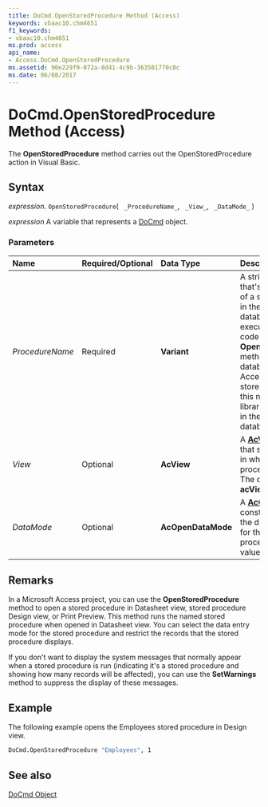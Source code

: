 ```yaml
---
title: DoCmd.OpenStoredProcedure Method (Access)
keywords: vbaac10.chm4651
f1_keywords:
- vbaac10.chm4651
ms.prod: access
api_name:
- Access.DoCmd.OpenStoredProcedure
ms.assetid: 90e229f9-072a-8d41-4c9b-363501770c8c
ms.date: 06/08/2017
---
```



# DoCmd.OpenStoredProcedure Method (Access)

The  **OpenStoredProcedure** method carries out the OpenStoredProcedure action in Visual Basic.


## Syntax

_expression_. `OpenStoredProcedure`( ` _ProcedureName_`, ` _View_`, ` _DataMode_` )

_expression_ A variable that represents a [DoCmd](Access.DoCmd.md) object.


### Parameters



|**Name**|**Required/Optional**|**Data Type**|**Description**|
|:-----|:-----|:-----|:-----|
| _ProcedureName_|Required|**Variant**|A string expression that's the valid name of a stored procedure in the current database. If you execute Visual Basic code containing the  **OpenStoredProcedure** method in a library database, Microsoft Access looks for the stored procedure with this name first in the library database, then in the current database.|
| _View_|Optional|**AcView**|A  **[AcView](Access.AcView.md)** constant that specifies the view in which the stored procedure will open. The default value is **acViewNormal**.|
| _DataMode_|Optional|**AcOpenDataMode**|A  **[AcOpenDataMode](Access.AcOpenDataMode.md)** constant that specifies the data entry mode for the stored procedure. The default value is **acEdit**.|

## Remarks

In a Microsoft Access project, you can use the  **OpenStoredProcedure** method to open a stored procedure in Datasheet view, stored procedure Design view, or Print Preview. This method runs the named stored procedure when opened in Datasheet view. You can select the data entry mode for the stored procedure and restrict the records that the stored procedure displays.

If you don't want to display the system messages that normally appear when a stored procedure is run (indicating it's a stored procedure and showing how many records will be affected), you can use the  **SetWarnings** method to suppress the display of these messages.


## Example

The following example opens the Employees stored procedure in Design view.


```vb
DoCmd.OpenStoredProcedure "Employees", 1
```


## See also


[DoCmd Object](Access.DoCmd.md)

